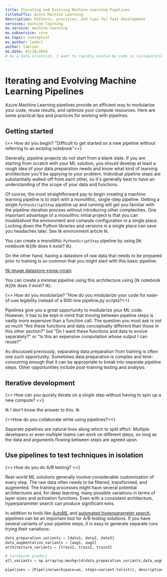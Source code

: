 ```yaml
---
title: Iterating and Evolving Machine Learning Pipelines
titleSuffix: Azure Machine Learning
description: Patterns, practices, and tips for fast development
services: machine-learning
ms.service: machine-learning
ms.subservice: core
ms.topic: conceptual
ms.author: laobri
author: lobrien
ms.date: 03/29/2020
# As a data scientist, I want to rapidly evolve my code in collaboration with my colleagues
---
```


# Iterating and Evolving Machine Learning Pipelines

Azure Machine Learning pipelines provide an efficient way to modularize your code, reuse results, and optimize your compute resources. Here are some practical tips and practices for working with pipelines.

## Getting started

{>> How do you begin? "Difficult to get started on a new pipeline without referring to an existing notebook"<<}

Generally, pipeline projects do not start from a blank slate. If you are starting from scratch with your ML solution, you should develop at least a rough idea of your data preparation needs and know what kind of learning architecture you'll be applying to your problem. Individual pipeline steps are substantially walled-off from each other, so it's generally best to have an understanding of the scope of your data and functions.

Of course, the most straightforward pay to begin creating a machine learning pipeline is to start with a monolithic, single-step pipeline. Getting a single `PythonScriptStep` pipeline up and running will get you familiar with the pipeline-iteration process without introducing other complexities. One important advantage of a monolithic initial project is that you can troubleshoot the environment and compute configuration in a single place. Locking down the Python libraries and versions in a single place can save you headaches later. See tk environment article tk. 

You can create a monolithic `PythonScriptStep` pipeline by using [tk notebook tk](tk does it exist? tk).

On the other hand, having a datastore of raw data that needs to be prepared prior to training is _so_ common that you might start with this basic pipeline: 

[!tk image datastore->prep->train](tk)

You can create a minimal pipeline using this architecture using [tk notebook tk](tk does it exist? tk). 

{>> How do you modularize? "How do you modularize your code for ease-of-use legibility instead of a 600-line pipeline.py scripts?<<}

Pipelines give you a great opportunity to modularize your ML code. However, it has to be kept in mind that moving between pipeline steps is vastly more expensive than a function call. The question you must ask is not so much "Are these functions and data conceptually different than those in this other section?" but "Do I want these functions and data to evolve separately?" or "Is this an expensive computation whose output I can reuse?"

As discussed previously, separating data preparation from training is often one such opportunity. Sometimes data preparation is complex and time-consuming enough that it can be appropriate to break into separate pipeline steps. Other opportunities include post-training testing and analysis. 

## Iterative development

{>> How can you quickly iterate on a single step without having to spin up a new compute? <<}

tk I don't know the answer to this. tk 

{>>How do you collaborate while using pipelines?<<}

Separate pipelines are natural lines along which to split effort. Multiple developers or even multiple teams can work on different steps, so long as the data and arguments flowing between steps are agreed upon. 

## Use pipelines to test techniques in isolation

{>> How do you do A/B testing? <<}

Real-world ML solutions generally involve considerable customization of every step. The raw data often needs to be filtered, transformed, and augmented. The training processes might have several potential architectures and, for deep learning, many possible variations in terms of layer sizes and activation functions. Even with a consistent architecture, hyperparameter search can produce significant wins.

In addition to tools like [AutoML](tk) and [automated hyperparameter search](tk), pipelines can be an important tool for A/B testing solutions. If you have several variants of your pipeline steps, it is easy to generate separate runs trying their variations: 

```python
data_preparation_variants = [data1, data2, data3]
data_augmentation_variants = [aug1, aug2]
architecture_variants = [train1, train2, train3]

# Cartesian product
all_variants = np.array(np.meshgrid(data_preparation_variants,data_augmentation_variants,architecture_variants)).T.reshape(-1,3)

pipelines = [Pipeline(workspace=ws, steps=variant.tolist(), description=str(variant)) for variant in all_variants]

```

